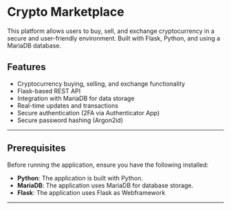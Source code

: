 # Crypto Marketplace
This platform allows users to buy, sell, and exchange cryptocurrency in a secure and user-friendly environment. Built with Flask, Python, and using a MariaDB database.

## Features
- Cryptocurrency buying, selling, and exchange functionality
- Flask-based REST API
- Integration with MariaDB for data storage
- Real-time updates and transactions
- Secure authentication (2FA via Authenticator App)
- Secure password hashing (Argon2id)

---

## Prerequisites
Before running the application, ensure you have the following installed:

- **Python**: The application is built with Python.
- **MariaDB**: The application uses MariaDB for database storage.
- **Flask**: The application uses Flask as Webframework

---

